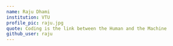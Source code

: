 ```yaml
---
name: Raju Dhami
institution: VTU
profile_pic: raju.jpg
quote: Coding is the link between the Human and the Machine
github_user: raju
---
```

